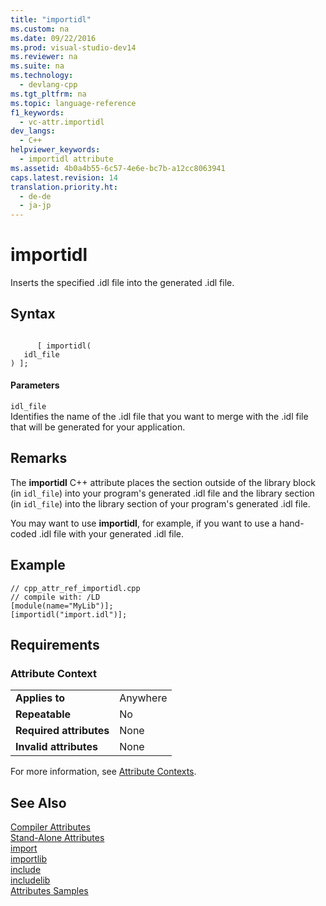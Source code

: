 ```yaml
---
title: "importidl"
ms.custom: na
ms.date: 09/22/2016
ms.prod: visual-studio-dev14
ms.reviewer: na
ms.suite: na
ms.technology: 
  - devlang-cpp
ms.tgt_pltfrm: na
ms.topic: language-reference
f1_keywords: 
  - vc-attr.importidl
dev_langs: 
  - C++
helpviewer_keywords: 
  - importidl attribute
ms.assetid: 4b0a4b55-6c57-4e6e-bc7b-a12cc8063941
caps.latest.revision: 14
translation.priority.ht: 
  - de-de
  - ja-jp
---
```

# importidl
Inserts the specified .idl file into the generated .idl file.  
  
## Syntax  
  
```  
  
      [ importidl(  
   idl_file  
) ];  
```  
  
#### Parameters  
 `idl_file`  
 Identifies the name of the .idl file that you want to merge with the .idl file that will be generated for your application.  
  
## Remarks  
 The **importidl** C++ attribute places the section outside of the library block (in `idl_file`) into your program's generated .idl file and the library section (in `idl_file`) into the library section of your program's generated .idl file.  
  
 You may want to use **importidl**, for example, if you want to use a hand-coded .idl file with your generated .idl file.  
  
## Example  
  
```  
// cpp_attr_ref_importidl.cpp  
// compile with: /LD  
[module(name="MyLib")];  
[importidl("import.idl")];  
```  
  
## Requirements  
  
### Attribute Context  
  
|||  
|-|-|  
|**Applies to**|Anywhere|  
|**Repeatable**|No|  
|**Required attributes**|None|  
|**Invalid attributes**|None|  
  
 For more information, see [Attribute Contexts](../vs140/attribute-contexts.md).  
  
## See Also  
 [Compiler Attributes](../vs140/compiler-attributes.md)   
 [Stand-Alone Attributes](../vs140/stand-alone-attributes.md)   
 [import](../vs140/import.md)   
 [importlib](../vs140/importlib.md)   
 [include](../vs140/include--c---.md)   
 [includelib](../vs140/includelib--c---.md)   
 [Attributes Samples](assetId:///558ebdb2-082f-44dc-b442-d8d33bf7bdb8)